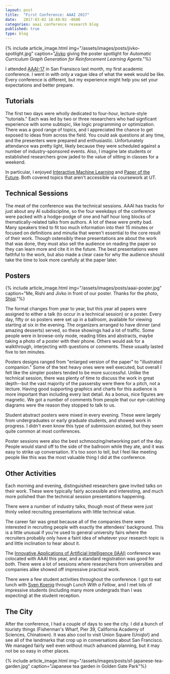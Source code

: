 ```yaml
---
layout: post
title:  "First Conference: AAAI 2017"
date:   2017-03-02 18:49:02 -0600
categories: aaai conference research blog
published: true
type: blog
---
```


{% include article_image.html img="/assets/images/posts/jivko-spotlight.jpg"
    caption="<a href='https://www.cs.utexas.edu/~jsinapov/'>Jivko</a> giving the poster spotlight for <i>Automatic Curriculum Graph Generation for Reinforcement Learning Agents</i>."%}

I attended [AAAI-17](http://www.aaai.org/Conferences/AAAI/aaai17.php) in San Fransisco last month, my first academic conference. I went in with only a vague idea of what the week would be like. Every conference is different, but my experience might help you set your expectations and better prepare.

## Tutorials

The first two days were wholly dedicated to four-hour, lecture-style "tutorials." Each was led by two or three researchers who had signficant experience with some subtopic, like logic programming or optimization. There was a good range of topics, and I appreciated the chance to get exposed to ideas from across the field. You could ask questions at any time, and the presenters were prepared and enthusiastic. Unfortunately attendance was pretty light, likely because they were scheduled against a number of industry-sponsored events. Also, I imagine late students or established researchers grow jaded to the value of sitting in classes for a weekend.

In particular, I enjoyed [Interactive Machine Learning](http://interactiveml.net) and [Paper of the Future](http://scientificpaperofthefuture.org/training-materials). Both covered topics that aren't accessible via coursework at UT.

## Technical Sessions

The meat of the conference was the technical sessions. AAAI has tracks for just about any AI subdiscipline, so the four weekdays of the conference were packed with a hodge-podge of one and half hour long blocks of thematically-related talks from authors. A lot of these were pretty bad. Many speakers tried to fit too much information into their 15 minutes or focused on definitions and minutia that weren't essential to the core result of their work. Though ostensibly these presentations are about the work that was done, they must also sell the audience on reading the paper so they can learn more and cite it in the future. The best presentations were faithful to the work, but also made a clear case for why the audience should take the time to look more carefully at the paper later.

## Posters

{% include article_image.html img="/assets/images/posts/aaai-poster.jpg"
    caption="Me, Rishi and Jivko in front of our poster. Thanks for the photo, <a href='http://eecs.csuohio.edu/~szhang/'>Shiqi</a>."%}

The format changes from year to year, but this year all papers were assigned to either a talk (to occur in a technical session) or a poster. Every day, fifty or so posters were set up in a ballroom, available for viewing starting at six in the evening. The organizers arranged to have dinner (and amazing desserts) served, so these showings had a lot of traffic. Some people were in browse-only mode, reading titles and abstracts, maybe taking a photo of a poster with their phone. Others would ask for a walkthrough, interjecting with questions or comments. These usually lasted five to ten minutes.

Posters designs ranged from "enlarged version of the paper" to "illustrated companion." Some of the text heavy ones were well executed, but overall I felt like the simpler posters tended to be more successful. Unlike the technical session, there was plenty of time to discuss the work in great depth--but the vast majority of the passersby were there for a pitch, not a lecture. Having good supporting graphics and charts for this audience is more important than including every last detail. As a bonus, nice figures are magnetic. We got a number of comments from people that our eye-catching diagrams were the reason they stopped to talk to us.

Student abstract posters were mixed in every evening. These were largely from undergraduates or early graduate students, and showed work in progress. I didn't even know this type of submission existed, but they seem quite common at most conferences.

 Poster sessions were also the best schmoozing/networking part of the day. People would stand off to the side of the ballroom while they ate, and it was easy to strike up conversation. It's too soon to tell, but I feel like meeting people like this was the most valuable thing I did at the conference.

## Other Activities

Each morning and evening, distinguished researchers gave invited talks on their work. These were typically fairly accessible and interesting, and much more polished than the technical session presentations happening.

There were a number of industry talks, though most of these were just thinly veiled recruiting presentations with little technical value.

 The career fair was great because all of the companies there were interested in recruiting people with exactly the attendees' background. This is a little unusual if you're used to general university fairs where the recruiters probably only have a faint idea of whatever your research topic is and little inclination to hear about it.

The [Innovative Applications of Artificial Intelligence (IAAI)](http://www.aaai.org/Conferences/IAAI/iaai17.php) conference was colocated with AAAI this year, and a standard registration was good for both. There were a lot of sessions where researchers from universities and companies alike showed off impressive practical work.

There were a few student activities throughout the conference. I got to eat lunch with [Sven Koenig](https://en.wikipedia.org/wiki/Sven_Koenig_(computer_scientist)) through *Lunch With a Fellow*, and I met lots of impressive students (including many more undergrads than I was expecting) at the student reception.

## The City

After the conference, I had a couple of days to see the city. I did a bunch of touristy things (Fisherman's Wharf, Pier 39, California Academy of Sciences, Chinatown). It was also cool to visit Union Square (Uniqlo!) and see all of the landmarks that crop up in conversations about San Francisco. We managed fairly well even without much advanced planning, but it may not be so easy in other places.

{% include article_image.html img="/assets/images/posts/sf-japanese-tea-garden.jpg"
    caption="Japanese tea garden in Golden Gate Park"%}